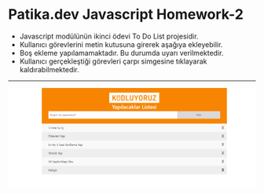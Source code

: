 # Patika.dev Javascript Homework-2

- Javascript modülünün ikinci ödevi To Do List projesidir.
- Kullanıcı görevlerini metin kutusuna girerek aşağıya ekleyebilir.
- Boş ekleme yapılamamaktadır. Bu durumda uyarı verilmektedir.
- Kullanıcı gerçekleştiği görevleri çarpı simgesine tıklayarak kaldırabilmektedir.

---

![Javasript Ödev 2 Ekran Görüntüsü 1](img/2.png)
